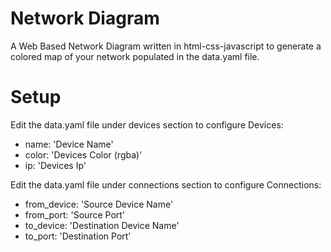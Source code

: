 # Network Diagram
A Web Based Network Diagram written in html-css-javascript to generate a colored map of your network populated in the data.yaml file.

# Setup
Edit the data.yaml file under devices section to configure Devices:
- name: 'Device Name'
- color: 'Devices Color (rgba)'
- ip: 'Devices Ip'

Edit the data.yaml file under connections section to configure Connections:
- from_device: 'Source Device Name'
- from_port: 'Source Port'
- to_device: 'Destination Device Name'
- to_port: 'Destination Port'

